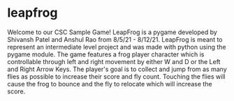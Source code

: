 # leapfrog
Welcome to our CSC Sample Game!
LeapFrog is a pygame developed by Shivansh Patel and Anshul Rao from 8/5/21 - 8/12/21. 
LeapFrog is meant to represent an intermediate level project and was made with python using the pygame module. 
The game features a frog player character which is controllable through left and right movement by either W and D or the Left and Right Arrow Keys.
The player's goal is to collect and jump from as many flies as possible to increase their score and fly count. 
Touching the flies will cause the frog to bounce and the fly to relocate which will increase the score. 
